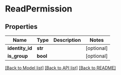 # ReadPermission

## Properties
Name | Type | Description | Notes
------------ | ------------- | ------------- | -------------
**identity_id** | **str** |  | [optional] 
**is_group** | **bool** |  | [optional] 

[[Back to Model list]](../README.md#documentation-for-models) [[Back to API list]](../README.md#documentation-for-api-endpoints) [[Back to README]](../README.md)

